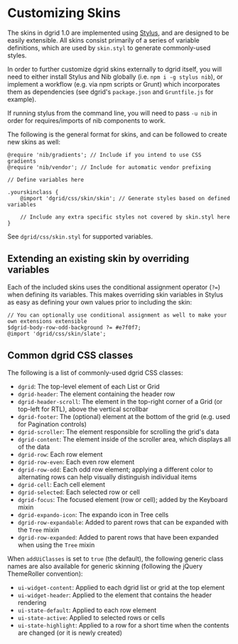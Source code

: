 # Customizing Skins

The skins in dgrid 1.0 are implemented using [Stylus](http://stylus-lang.com/), and are designed to be
easily extensible.  All skins consist primarily of a series of variable definitions, which are used by
`skin.styl` to generate commonly-used styles.

In order to further customize dgrid skins externally to dgrid itself, you will need to either install Stylus and Nib
globally (i.e. `npm i -g stylus nib`), or implement a workflow (e.g. via npm scripts or Grunt) which incorporates them
as dependencies (see dgrid's `package.json` and `Gruntfile.js` for example).

If running stylus from the command line, you will need to pass `-u nib` in order for requires/imports of nib components
to work.

The following is the general format for skins, and can be followed to create new skins as well:

```
@require 'nib/gradients'; // Include if you intend to use CSS gradients
@require 'nib/vendor'; // Include for automatic vendor prefixing

// Define variables here

.yourskinclass {
	@import 'dgrid/css/skin/skin'; // Generate styles based on defined variables

	// Include any extra specific styles not covered by skin.styl here
}
```

See `dgrid/css/skin.styl` for supported variables.

## Extending an existing skin by overriding variables

Each of the included skins uses the conditional assignment operator (`?=`) when defining its variables.  This makes
overriding skin variables in Stylus as easy as defining your own values prior to including the skin:

```
// You can optionally use conditional assignment as well to make your own extensions extensible
$dgrid-body-row-odd-background ?= #e7f0f7;
@import 'dgrid/css/skin/slate';
```

## Common dgrid CSS classes

The following is a list of commonly-used dgrid CSS classes:

* `dgrid`: The top-level element of each List or Grid
* `dgrid-header`: The element containing the header row
* `dgrid-header-scroll`: The element in the top-right corner of a Grid (or top-left for RTL),
above the vertical scrollbar
* `dgrid-footer`: The (optional) element at the bottom of the grid (e.g. used for Pagination controls)
* `dgrid-scroller`: The element responsible for scrolling the grid's data
* `dgrid-content`: The element inside of the scroller area, which displays all of the data
* `dgrid-row`: Each row element
* `dgrid-row-even`: Each even row element
* `dgrid-row-odd`: Each odd row element; applying a different color to alternating rows can help
visually distinguish individual items
* `dgrid-cell`: Each cell element
* `dgrid-selected`: Each selected row or cell
* `dgrid-focus`: The focused element (row or cell); added by the Keyboard mixin
* `dgrid-expando-icon`: The expando icon in Tree cells
* `dgrid-row-expandable`: Added to parent rows that can be expanded with the `Tree` mixin
* `dgrid-row-expanded`: Added to parent rows that have been expanded when using the `Tree` mixin

When `addUiClasses` is set to `true` (the default), the following generic class
names are also available for generic skinning (following the jQuery ThemeRoller convention):

* `ui-widget-content`: Applied to each dgrid list or grid at the top element
* `ui-widget-header`: Applied to the element that contains the header rendering
* `ui-state-default`: Applied to each row element
* `ui-state-active`: Applied to selected rows or cells
* `ui-state-highlight`: Applied to a row for a short time when the contents are changed (or it is newly created)
